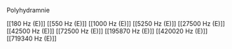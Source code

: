 Polyhydramnie

[[180 Hz (E)]]
[[550 Hz (E)]]
[[1000 Hz (E)]]
[[5250 Hz (E)]]
[[27500 Hz (E)]]
[[42500 Hz (E)]]
[[72500 Hz (E)]]
[[195870 Hz (E)]]
[[420020 Hz (E)]]
[[719340 Hz (E)]]